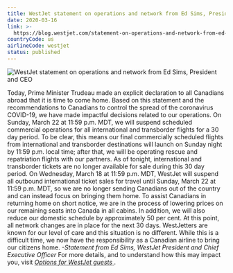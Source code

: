 ```yaml
---
title: WestJet statement on operations and network from Ed Sims, President and CEO
date: 2020-03-16
link: >-
  https://blog.westjet.com/statement-on-operations-and-network-from-ed-sims/
countryCode: us
airlineCode: westjet
status: published
---
```

![WestJet statement on operations and network from Ed Sims, President and CEO](https://blog.westjet.com/wp-content/uploads/2020/03/imgpsh_mobile_save-624x351.jpg)


Today, Prime Minister Trudeau made an explicit declaration to all Canadians abroad that it is time to come home. Based on this statement and the recommendations to Canadians to control the spread of the coronavirus COVID-19, we have made impactful decisions related to our operations. On Sunday, March 22 at 11:59 p.m. MDT, we will suspend scheduled commercial operations for all international and transborder flights for a 30 day period. To be clear, this means our final commercially scheduled flights from international and transborder destinations will launch on Sunday night by 11:59 p.m. local time; after that, we will be operating rescue and repatriation flights with our partners. As of tonight, international and transborder tickets are no longer available for sale during this 30 day period. On Wednesday, March 18 at 11:59 p.m. MDT, WestJet will suspend all outbound international ticket sales for travel until Sunday, March 22 at 11:59 p.m. MDT, so we are no longer sending Canadians out of the country and can instead focus on bringing them home. To assist Canadians in returning home on short notice, we are in the process of lowering prices on our remaining seats into Canada in all cabins. In addition, we will also reduce our domestic schedule by approximately 50 per cent. At this point, all network changes are in place for the next 30 days. WestJetters are known for our level of care and this situation is no different. While this is a difficult time, we now have the responsibility as a Canadian airline to bring our citizens home. _-Statement from Ed Sims, WestJet President and Chief Executive Officer_ For more details, and to understand how this may impact you, visit [ _Options for WestJet guests_ ](https://blog.westjet.com/options-for-westjet-guests-suspension-of-commercial-operations-transborder-and-international/).
